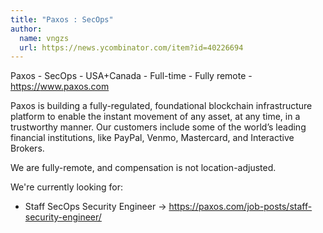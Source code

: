 ```yaml
---
title: "Paxos : SecOps"
author:
  name: vngzs
  url: https://news.ycombinator.com/item?id=40226694
---
```

Paxos - SecOps - USA+Canada - Full-time - Fully remote - <a href="https:&#x2F;&#x2F;www.paxos.com" rel="nofollow">https:&#x2F;&#x2F;www.paxos.com</a>

Paxos is building a fully-regulated, foundational blockchain infrastructure platform to enable the instant movement of any asset, at any time, in a trustworthy manner. Our customers include some of the world’s leading financial institutions, like PayPal, Venmo, Mastercard, and Interactive Brokers.

We are fully-remote, and compensation is not location-adjusted.

We&#x27;re currently looking for:

- Staff SecOps Security Engineer -&gt; <a href="https:&#x2F;&#x2F;paxos.com&#x2F;job-posts&#x2F;staff-security-engineer&#x2F;" rel="nofollow">https:&#x2F;&#x2F;paxos.com&#x2F;job-posts&#x2F;staff-security-engineer&#x2F;</a>
